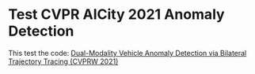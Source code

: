# Test CVPR AICity 2021 Anomaly Detection
This test the code: [Dual-Modality Vehicle Anomaly Detection via Bilateral Trajectory Tracing (CVPRW 2021)](https://github.com/jingyuanchan/CVPR_AICity_2021_Anomaly_Detection)
